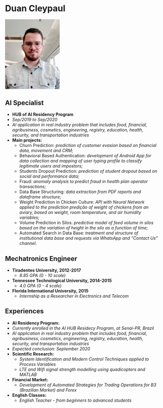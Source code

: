 # Duan Cleypaul

<img src="self_down-1mb.jpg" width="180">

## AI Specialist
* **HUB of AI Residency Program**
* *Sep/2019 to Sep/2020*
* *AI application in real industry problem that includes food, financial, agribusiness, cosmetics, engineering, registry, education, health, security, and transportation industries*
* **Main projects:**
  * Churn Prediction: *prediction of customer evasion based on 
financial data, movement and CRM;*
  * Behavioral Based Authentication: *development of Android 
App for data collection and mapping of user typing profile 
to classify legitimate users and impostors;*
  * Students Dropout Prediction: *prediction of student dropout 
based on social and performance data;*
  * Fraud: *anomaly analysis to predict fraud in health plan 
operator transactions;*
  * Data Base Structuring: *data extraction from PDF reports 
and dataframe structure;*
  * Weight Prediction in Chicken Culture: *API with Neural 
Network applied to the prediction predição of weight of 
chickens from an aviary, based on weight, room 
temperature, and air humidity variables;*
  * Volume Prediction in Silos: *predictive model of feed 
volume in silos based on the variation of height in the silo 
as a function of time;*
  * Automated Search in Data Base: *treatment and structure 
of institutional data base and requests via WhatsApp and 
“Contact Us” channel.*

## Mechatronics Engineer
* **Tiradentes University, 2012-2017**
  * *8.85 GPA (0 - 10 scale)*
* **Tennessee Technological University, 2014-2015**
  * *4.0 GPA (0 - 4 scale)*
* **Florida International University, 2015**
  * *Internship as a Researcher in Electronics and Telecom*


## Experiences
* **AI Residency Program:**
 * *Currently enrolled in the AI HUB Residecy Program, at Senai-PR, Brazil*
 * *AI application in real industry problem that includes food, financial, agribusiness, cosmetics, engineering, registry, education, health, security, and transportation industries*
 * *Expected conclusion: September 2020*
* **Scientific Research:**
  * *System Identification and Modern Control Techniques applied to Process Variables*
  * *LTE and Wifi signal strength modelling using quadicopters and MATLAB*
* **Financial Market:**
  * *Development of Automated Strategies for Trading Operations for B3 (Brazilian Market) and Forex*
* **English Classes:**
  * *English Teacher - from beginners to advanced students*

